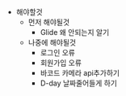 - 해야할것
  - 먼저 해야될것
    - Glide 왜 안되는지 알기
  - 나중에 해야될것
    - 로그인 오류
    - 회원가입 오류
    - 바코드 카메라 api추가하기
    - D-day 날짜줄어들게 하기

